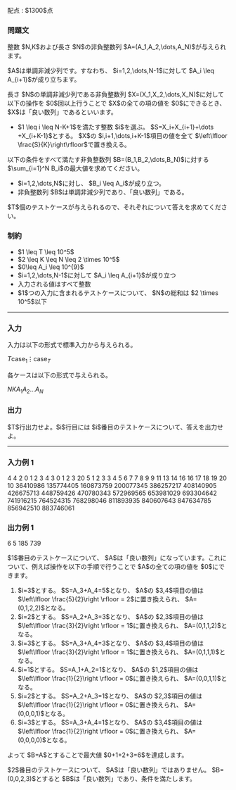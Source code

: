 
<div>

<span>

<span>

<p>
配点 : $1300$点
</p>

<div>

<section>

### **問題文**

<p>
整数 $N,K$および長さ $N$の非負整数列 $A=(A_1,A_2,\dots,A_N)$が与えられます。 
</p>

<p>
$A$は単調非減少列です。すなわち、 $i=1,2,\dots,N-1$に対して $A_i \leq A_{i+1}$が成り立ちます。
</p>

<p>
長さ $N$の単調非減少列である非負整数列 $X=(X_1,X_2,\dots,X_N)$に対して以下の操作を $0$回以上行うことで $X$の全ての項の値を $0$にできるとき、 $X$は「良い数列」であるといいます。
</p>

<ul>

<li>
$1 \leq i \leq N-K+1$を満たす整数 $i$を選ぶ。 $S=X_i+X_{i+1}+\dots +X_{i+K-1}$とする。 $X$の $i,i+1,\dots,i+K-1$項目の値を全て $\left\lfloor \frac{S}{K}\right\rfloor$で置き換える。
</li>

</ul>

<p>
以下の条件をすべて満たす非負整数列 $B=(B_1,B_2,\dots,B_N)$に対する $\sum_{i=1}^N B_i$の最大値を求めてください。
</p>

<ul>

<li>
$i=1,2,\dots,N$に対し、 $B_i \leq A_i$が成り立つ。
</li>

<li>
非負整数列 $B$は単調非減少列であり、「良い数列」である。
</li>

</ul>

<p>
$T$個のテストケースが与えられるので、それぞれについて答えを求めてください。
</p>

</section>

</div>

<div>

<section>

### **制約**

<ul>

<li>
$1 \leq T \leq 10^5$
</li>

<li>
$2 \leq K \leq N \leq 2 \times 10^5$
</li>

<li>
$0\leq A_i \leq 10^{9}$
</li>

<li>
$i=1,2,\dots,N-1$に対して $A_i \leq A_{i+1}$が成り立つ
</li>

<li>
入力される値はすべて整数
</li>

<li>
$1$つの入力に含まれるテストケースについて、 $N$の総和は $2 \times 10^5$以下
</li>

</ul>

</section>

</div>

---

<div>

<div>

<section>

### **入力**

<p>
入力は以下の形式で標準入力から与えられる。
</p>

<div>

$T$$\mathrm{case}_1$$\vdots$$\mathrm{case}_T$
</div>

<p>
各ケースは以下の形式で与えられる。
</p>

<div>

$N$$K$$A_1$$A_2$$\dots$$A_N$
</div>

</section>

</div>

<div>

<section>

### **出力**

<p>
$T$行出力せよ。$i$行目には $i$番目のテストケースについて、答えを出力せよ。
</p>

</section>

</div>

</div>

---

<div>

<section>

### **入力例 1**

<div>

4
4 2
0 1 2 3
4 3
0 1 2 3
20 5
1 2 3 3 4 5 6 7 7 8 9 9 11 13 14 16 16 17 18 19
20 10
36410986 135774405 160873759 200077345 386257217 408140905 426675713 448759426 470780343 572969565 653981029 693304642 741916215 764524315 768298046 811893935 840607643 847634785 856942510 883746061

</div>

</section>

</div>

<div>

<section>

### **出力例 1**

<div>

6
5
185
739

</div>

<p>
$1$番目のテストケースについて、 $A$は「良い数列」になっています。これについて、例えば操作を以下の手順で行うことで $A$の全ての項の値を $0$にできます。
</p>

<ol>

<li>
$i=3$とする。 $S=A_3+A_4=5$となり、 $A$の $3,4$項目の値は $\left\lfloor \frac{5}{2}\right \rfloor = 2$に置き換えられ、 $A=(0,1,2,2)$となる。
</li>

<li>
$i=2$とする。 $S=A_2+A_3=3$となり、 $A$の $2,3$項目の値は $\left\lfloor \frac{3}{2}\right \rfloor = 1$に置き換えられ、 $A=(0,1,1,2)$となる。
</li>

<li>
$i=3$とする。 $S=A_3+A_4=3$となり、 $A$の $3,4$項目の値は $\left\lfloor \frac{3}{2}\right \rfloor = 1$に置き換えられ、 $A=(0,1,1,1)$となる。
</li>

<li>
$i=1$とする。 $S=A_1+A_2=1$となり、 $A$の $1,2$項目の値は $\left\lfloor \frac{1}{2}\right \rfloor = 0$に置き換えられ、 $A=(0,0,1,1)$となる。
</li>

<li>
$i=2$とする。 $S=A_2+A_3=1$となり、 $A$の $2,3$項目の値は $\left\lfloor \frac{1}{2}\right \rfloor = 0$に置き換えられ、 $A=(0,0,0,1)$となる。
</li>

<li>
$i=3$とする。 $S=A_3+A_4=1$となり、 $A$の $3,4$項目の値は $\left\lfloor \frac{1}{2}\right \rfloor = 0$に置き換えられ、 $A=(0,0,0,0)$となる。
</li>

</ol>

<p>
よって $B=A$とすることで最大値 $0+1+2+3=6$を達成します。
</p>

<p>
$2$番目のテストケースについて、 $A$は「良い数列」ではありません。 $B=(0,0,2,3)$とすると $B$は「良い数列」であり、条件を満たします。
</p>

</section>

</div>

</span>

</span>

</div>
